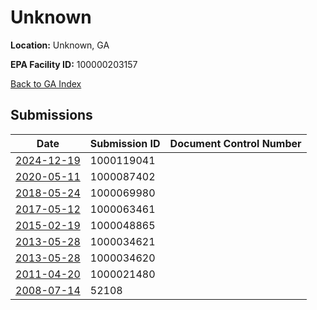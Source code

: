 # Unknown

**Location:** Unknown, GA

**EPA Facility ID:** 100000203157

[Back to GA Index](../../index.md)

## Submissions

| Date | Submission ID | Document Control Number |
|------|--------------|-------------------------|
| [2024-12-19](submissions/1000119041.md) | 1000119041 |  |
| [2020-05-11](submissions/1000087402.md) | 1000087402 |  |
| [2018-05-24](submissions/1000069980.md) | 1000069980 |  |
| [2017-05-12](submissions/1000063461.md) | 1000063461 |  |
| [2015-02-19](submissions/1000048865.md) | 1000048865 |  |
| [2013-05-28](submissions/1000034621.md) | 1000034621 |  |
| [2013-05-28](submissions/1000034620.md) | 1000034620 |  |
| [2011-04-20](submissions/1000021480.md) | 1000021480 |  |
| [2008-07-14](submissions/52108.md) | 52108 |  |
